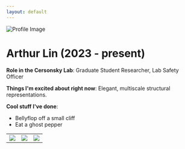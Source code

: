 ```yaml
---
layout: default
---
```


<!-- Replace `example_student` with your name -->
<img src="/website/assets/img/arthur_lin.png" alt="Profile Image" class="center" style="max-width: 100%">

<!-- Replace `Example Student` with your name and include your start date-->
# **Arthur Lin (2023 - present)**

<!-- Choose your title -- feel free to be professionally silly -->
**Role in the Cersonsky Lab**: Graduate Student Researcher, Lab Safety Officer

<!-- Name at least one research topic amongst this list -->
**Things I'm excited about right now**: Elegant, multiscale structural representations.

<!-- Ultimately, we'll use this section to
     include papers and talks, and contributions
     But for now put whatever you want -->
**Cool stuff I've done**: 
* Bellyflop off a small cliff
* Eat a ghost pepper


<!-- If you have photos you would like to exhibit,
     save them as `/assets/member_images/your_name_photo_#.png`
     and replace example_student below -->

|      |      |      |
|:----:|:----:|:----:|
|![](/website/assets/img/arthur_lin_1.jpg) | ![](/website/assets/img/example_student_2.png) | ![](/website/assets/img/example_student_3.png) | 




